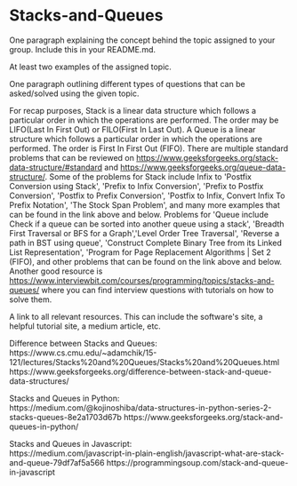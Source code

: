 # Stacks-and-Queues


One paragraph explaining the concept behind the topic assigned to your group. Include this in your README.md.




At least two examples of the assigned topic.




One paragraph outlining different types of questions that can be asked/solved using the given topic.

For recap purposes, Stack is a linear data structure which follows a particular order in which the operations are performed. The order may be LIFO(Last In First Out) or FILO(First In Last Out). A Queue is a linear structure which follows a particular order in which the operations are performed. The order is First In First Out (FIFO). There are multiple standard problems that can be reviewed on https://www.geeksforgeeks.org/stack-data-structure/#standard and https://www.geeksforgeeks.org/queue-data-structure/. Some of the problems for Stack include Infix to 'Postfix Conversion using Stack', 'Prefix to Infix Conversion', 'Prefix to Postfix Conversion', 'Postfix to Prefix Conversion', 'Postfix to Infix, Convert Infix To Prefix Notation', 'The Stock Span Problem', and many more examples that can be found in the link above and below. Problems for 'Queue include Check if a queue can be sorted into another queue using a stack', 'Breadth First Traversal or BFS for a Graph','Level Order Tree Traversal', 'Reverse a path in BST using queue', 'Construct Complete Binary Tree from its Linked List Representation', 'Program for Page Replacement Algorithms | Set 2 (FIFO), and other problems that can be found on the link above and below. Another good resource is https://www.interviewbit.com/courses/programming/topics/stacks-and-queues/ where you can find interview questions with tutorials on how to solve them.

A link to all relevant resources. This can include the software's site, a helpful tutorial site, a medium article, etc.

<p> Difference between Stacks and Queues: <br>
https://www.cs.cmu.edu/~adamchik/15-121/lectures/Stacks%20and%20Queues/Stacks%20and%20Queues.html
https://www.geeksforgeeks.org/difference-between-stack-and-queue-data-structures/ </p>

<p> Stacks and Queues in Python: <br>
https://medium.com/@kojinoshiba/data-structures-in-python-series-2-stacks-queues-8e2a1703d67b
https://www.geeksforgeeks.org/stack-and-queues-in-python/ </p>

<p> Stacks and Queues in Javascript: <br>
https://medium.com/javascript-in-plain-english/javascript-what-are-stack-and-queue-79df7af5a566
https://programmingsoup.com/stack-and-queue-in-javascript </p>
